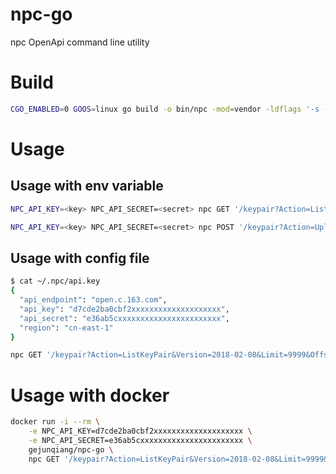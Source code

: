 # npc-go
npc OpenApi command line utility

# Build

```bash
CGO_ENABLED=0 GOOS=linux go build -o bin/npc -mod=vendor -ldflags '-s -w' ./cmd/main.go
```

# Usage

## Usage with env variable

```bash
NPC_API_KEY=<key> NPC_API_SECRET=<secret> npc GET '/keypair?Action=ListKeyPair&Version=2018-02-08&Limit=9999&Offset=0'

NPC_API_KEY=<key> NPC_API_SECRET=<secret> npc POST '/keypair?Action=UploadKeyPair&Version=2018-02-08&Limit=9999&Offset=0' '{"KeyContent":"ssh-rsa xxxxxxxxxx", "KeyName": "test"}'
```

## Usage with config file

```bash
$ cat ~/.npc/api.key 
{
  "api_endpoint": "open.c.163.com",
  "api_key": "d7cde2ba0cbf2xxxxxxxxxxxxxxxxxxxx",
  "api_secret": "e36ab5cxxxxxxxxxxxxxxxxxxxxxxx",
  "region": "cn-east-1"
}
```

```bash
npc GET '/keypair?Action=ListKeyPair&Version=2018-02-08&Limit=9999&Offset=0'
```

# Usage with docker

```bash
docker run -i --rm \
    -e NPC_API_KEY=d7cde2ba0cbf2xxxxxxxxxxxxxxxxxxxx \
    -e NPC_API_SECRET=e36ab5cxxxxxxxxxxxxxxxxxxxxxxx \
    gejunqiang/npc-go \
    npc GET '/keypair?Action=ListKeyPair&Version=2018-02-08&Limit=9999&Offset=0'
```
